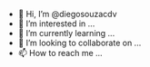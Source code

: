 - 👋 Hi, I’m @diegosouzacdv
- 👀 I’m interested in ...
- 🌱 I’m currently learning ...
- 💞️ I’m looking to collaborate on ...
- 📫 How to reach me ...

<!---
diegosouzacdv/diegosouzacdv is a ✨ special ✨ repository because its `README.md` (this file) appears on your GitHub profile.
You can click the Preview link to take a look at your changes.
--->
